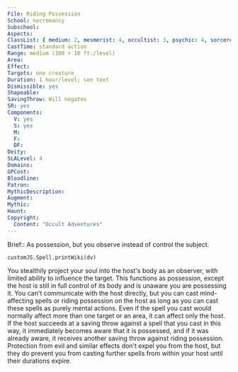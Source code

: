 ```yaml
---
File: Riding Possession
School: necromancy
Subschool: 
Aspects: 
ClassList: { medium: 2, mesmerist: 4, occultist: 3, psychic: 4, sorcerer: 4, wizard: 4, spiritualist: 3, summoner: 4, unchained summoner: 4, witch: 4 }
CastTime: standard action
Range: medium (100 + 10 ft./level)
Area: 
Effect: 
Targets: one creature
Duration: 1 hour/level; see text
Dismissible: yes
Shapeable: 
SavingThrow: Will negates
SR: yes
Components:
  V: yes
  S: yes
  M: 
  F: 
  DF: 
Deity: 
SLALevel: 4
Domains: 
GPCost: 
Bloodline: 
Patron: 
MythicDescription: 
Augment: 
Mythic: 
Haunt: 
Copyright:
  Content: "Occult Adventures"
---
```

Brief:: As possession, but you observe instead of control the subject.

```dataviewjs
customJS.Spell.printWiki(dv)
```

You stealthily project your soul into the host's body as an observer, with limited ability to influence the target. This functions as possession, except the host is still in full control of its body and is unaware you are possessing it. You can't communicate with the host directly, but you can cast mind-affecting spells or riding possession on the host as long as you can cast these spells as purely mental actions. Even if the spell you cast would normally affect more than one target or an area, it can affect only the host. If the host succeeds at a saving throw against a spell that you cast in this way, it immediately becomes aware that it is possessed, and if it was already aware, it receives another saving throw against riding possession. Protection from evil and similar effects don't expel you from the host, but they do prevent you from casting further spells from within your host until their durations expire.
